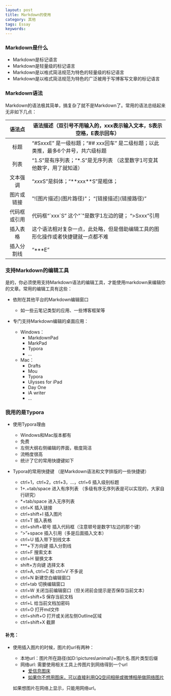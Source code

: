```yaml
---
layout: post
title: Markdown的使用
category: 其他
tags: Essay
keywords: 
---
```


### Markdown是什么

- Markdown是标记语言
- Markdown是轻量级的标记语言
- Markdown是以格式简洁规范为特色的轻量级的标记语言
- Markdown是以格式简洁规范为特色的广泛被用于写博客写文章的标记语言

### Markdown语法

​	Markdown的语法极其简单，搞复杂了就不是Markdown了。常用的语法总结起来无非如下几点：

|  语法点   | 语法描述（双引号不用输入的，xxx表示输入文本，S表示空格，E表示回车）     |
| :----: | ---------------------------------------- |
|   标题   | “#SxxxE” 是一级标题；“## xxx回车” 是二级标题；以此类推，最多6个井号，共六级标题 |
|   列表   | “1.S”是有序列表；“*.S”是无序列表    （这里数字1可变其他数字，用了就知道） |
|  文本强调  | “*xxx*S”是斜体；“\*\*xxx\*\*S”是粗体；           |
| 图片或链接  | "!\[图片描述\](图片路径)"；  “\[链接描述\](链接路径)”     |
| 代码框或引用 | 代码框“\`xxx\`S” 这个"\`"是数字1左边的键；    “>Sxxx”引用 |
|  插入表格  | 这个语法相对复杂一点，此处略，但是借助编辑工具的图形化操作或者快捷键就一点都不难 |
| 插入分割线  | “***E”                                   |

### 支持Markdown的编辑工具

​	是的，你必须使用支持Markdown语法的编辑工具，才能使用markdown来编辑你的文章。常用的编辑工具有这些：

- 依附在其他平台的Markdown编辑窗口

  - 如一些云笔记类型的应用、一些博客框架等

- 专门支持Markdown编辑的桌面应用：

  * Windows：
    * MarkdownPad
    * MarkPad
    * Typora
    * ...

  - Mac：
    - Drafts
    - Mou
    - Typora
    - Ulysses for iPad 
    - Day One
    - iA writer
    - ...

### 我用的是Typora

- 使用Typora理由

  * Windows和Mac版本都有

  - 免费
  - 左侧大纲右侧编辑的界面，极度简洁
  - 流畅度很高
  - 统计了它的常用快捷键如下

- Typora的常用快捷键 （是Markdown语法和文字排版的一些快捷键）

  - ctrl+1，ctrl+2，ctrl+3，...，ctrl+6  插入级别标题
  - 1+.+tab/space 进入有序列表  （多级有序无序列表是可以实现的，大家自行研究）
  - *+tab/space 进入无序列表
  - ctrl+K 插入链接
  - ctrl+shift+I 插入图片
  - ctrl+T 插入表格
  - ctrl+shift+顿号  插入代码框（注意顿号是数字1左边的那个键）
  - “>”+space   插入引用（多是后面插入文本）
  - ctrl+U  插入带下划线文本
  - ***+下方向键   插入分割线
  - ctrl+F  搜索文本
  - ctrl+H 替换文本
  - shift+方向键  选择文本
  - ctrl+A, ctrl+C 和 ctrl+V 不多说
  - ctrl+N 新建空白编辑窗口
  - ctrl+tab 切换编辑窗口
  - ctrl+W 关闭当前编辑窗口（但关闭前会提示是否保存当前文本）
  - ctrl+shift+S 保存当前文档
  - ctrl+L 给当前文档加密码
  - ctrl+O 打开md文件
  - ctrl+shift+O  打开或关闭左侧Outline区域
  - ctrl+shift+X  截屏

#### 补充：

- 使用插入图片的时候，图片的url有两种：

  - 本地url：图片所在路径(如D:\\pictures\\animal\\)+图片名.图片类型后缀
  - 网络url:   需要使用相关工具上传图片到网络得到一个url
    - [爱信息图床](https://tu.aixinxi.net/index.php)
    - [如果你不想用图床，可以直接利用QQ空间相册或微博相册做网络图片](https://jingyan.baidu.com/article/5bbb5a1b326f1b13eba179d0.html)

  如果想图片在网络上显示，只能用网络url。






